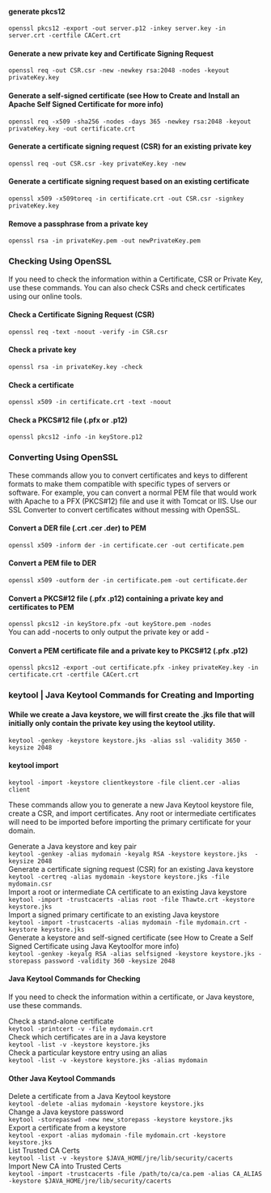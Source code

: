 #### generate pkcs12
`openssl pkcs12 -export -out server.p12 -inkey server.key -in server.crt -certfile CACert.crt`  
#### Generate a new private key and Certificate Signing Request
`openssl req -out CSR.csr -new -newkey rsa:2048 -nodes -keyout privateKey.key`  
#### Generate a self-signed certificate (see How to Create and Install an Apache Self Signed Certificate for more info)
`openssl req -x509 -sha256 -nodes -days 365 -newkey rsa:2048 -keyout privateKey.key -out certificate.crt`  
#### Generate a certificate signing request (CSR) for an existing private key
`openssl req -out CSR.csr -key privateKey.key -new`  
#### Generate a certificate signing request based on an existing certificate
`openssl x509 -x509toreq -in certificate.crt -out CSR.csr -signkey privateKey.key`  
#### Remove a passphrase from a private key
`openssl rsa -in privateKey.pem -out newPrivateKey.pem`  


### Checking Using OpenSSL
If you need to check the information within a Certificate, CSR or Private Key, use these commands. You can also check CSRs and check certificates using our online tools.

#### Check a Certificate Signing Request (CSR)
`openssl req -text -noout -verify -in CSR.csr`  
#### Check a private key
`openssl rsa -in privateKey.key -check`  
#### Check a certificate
`openssl x509 -in certificate.crt -text -noout`  
#### Check a PKCS#12 file (.pfx or .p12)
`openssl pkcs12 -info -in keyStore.p12`  

### Converting Using OpenSSL
These commands allow you to convert certificates and keys to different formats to make them compatible with specific types of servers or software. For example, you can convert a normal PEM file that would work with Apache to a PFX (PKCS#12) file and use it with Tomcat or IIS. Use our SSL Converter to convert certificates without messing with OpenSSL.

#### Convert a DER file (.crt .cer .der) to PEM
`openssl x509 -inform der -in certificate.cer -out certificate.pem`  
#### Convert a PEM file to DER
`openssl x509 -outform der -in certificate.pem -out certificate.der`  
#### Convert a PKCS#12 file (.pfx .p12) containing a private key and certificates to PEM
`openssl pkcs12 -in keyStore.pfx -out keyStore.pem -nodes`  
You can add -nocerts to only output the private key or add - 
#### Convert a PEM certificate file and a private key to PKCS#12 (.pfx .p12)
`openssl pkcs12 -export -out certificate.pfx -inkey privateKey.key -in certificate.crt -certfile CACert.crt`  

### keytool | Java Keytool Commands for Creating and Importing
#### While we create a Java keystore, we will first create the .jks file that will initially only contain the private key using the keytool utility.
`keytool -genkey -keystore keystore.jks -alias ssl -validity 3650 -keysize 2048`  
 #### keytool import
 `keytool -import -keystore clientkeystore -file client.cer -alias client`  

 
These commands allow you to generate a new Java Keytool keystore file, create a CSR, and import certificates. Any root or intermediate certificates will need to be imported before importing the primary certificate for your domain.

Generate a Java keystore and key pair  
`keytool -genkey -alias mydomain -keyalg RSA -keystore keystore.jks  -keysize 2048`  
Generate a certificate signing request (CSR) for an existing Java keystore  
`keytool -certreq -alias mydomain -keystore keystore.jks -file mydomain.csr`  
Import a root or intermediate CA certificate to an existing Java keystore  
`keytool -import -trustcacerts -alias root -file Thawte.crt -keystore keystore.jks`  
Import a signed primary certificate to an existing Java keystore  
`keytool -import -trustcacerts -alias mydomain -file mydomain.crt -keystore keystore.jks`  
Generate a keystore and self-signed certificate (see How to Create a Self Signed Certificate using Java Keytoolfor more info)  
`keytool -genkey -keyalg RSA -alias selfsigned -keystore keystore.jks -storepass password -validity 360 -keysize 2048`  

#### Java Keytool Commands for Checking
If you need to check the information within a certificate, or Java keystore, use these commands.

Check a stand-alone certificate  
`keytool -printcert -v -file mydomain.crt`  
Check which certificates are in a Java keystore  
`keytool -list -v -keystore keystore.jks`  
Check a particular keystore entry using an alias  
`keytool -list -v -keystore keystore.jks -alias mydomain`  
#### Other Java Keytool Commands  
Delete a certificate from a Java Keytool keystore  
`keytool -delete -alias mydomain -keystore keystore.jks`  
Change a Java keystore password  
`keytool -storepasswd -new new_storepass -keystore keystore.jks`  
Export a certificate from a keystore  
`keytool -export -alias mydomain -file mydomain.crt -keystore keystore.jks`  
List Trusted CA Certs  
`keytool -list -v -keystore $JAVA_HOME/jre/lib/security/cacerts`  
Import New CA into Trusted Certs  
`keytool -import -trustcacerts -file /path/to/ca/ca.pem -alias CA_ALIAS -keystore $JAVA_HOME/jre/lib/security/cacerts`  